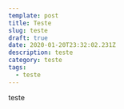 ```yaml
---
template: post
title: Teste
slug: teste
draft: true
date: 2020-01-20T23:32:02.231Z
description: teste
category: teste
tags:
  - teste
---
```

teste
